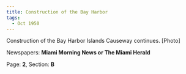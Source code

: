 ```yaml
---  
title: Construction of the Bay Harbor  
tags:  
  - Oct 1950  
---  
```

  
Construction of the Bay Harbor Islands Causeway continues. [Photo]  
  
Newspapers: **Miami Morning News or The Miami Herald**  
  
Page: **2**, Section: **B** 
